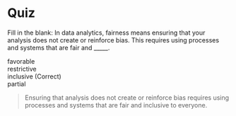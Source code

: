 # Quiz

Fill in the blank: In data analytics, fairness means ensuring that your analysis does not create or reinforce bias. This requires using processes and systems that are fair and _____. 

favorable   
restrictive   
inclusive (Correct)   
partial   

> Ensuring that analysis does not create or reinforce bias requires using processes and systems that are fair and inclusive to everyone. 
